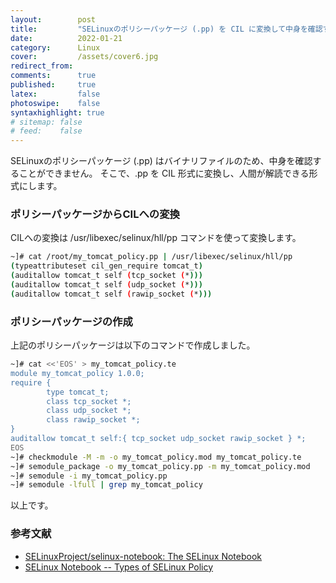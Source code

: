 ```yaml
---
layout:        post
title:         "SELinuxのポリシーパッケージ (.pp) を CIL に変換して中身を確認する"
date:          2022-01-21
category:      Linux
cover:         /assets/cover6.jpg
redirect_from:
comments:      true
published:     true
latex:         false
photoswipe:    false
syntaxhighlight: true
# sitemap: false
# feed:    false
---
```


SELinuxのポリシーパッケージ (.pp) はバイナリファイルのため、中身を確認することができません。
そこで、.pp を CIL 形式に変換し、人間が解読できる形式にします。

### ポリシーパッケージからCILへの変換
CILへの変換は /usr/libexec/selinux/hll/pp コマンドを使って変換します。
```bash
~]# cat /root/my_tomcat_policy.pp | /usr/libexec/selinux/hll/pp
(typeattributeset cil_gen_require tomcat_t)
(auditallow tomcat_t self (tcp_socket (*)))
(auditallow tomcat_t self (udp_socket (*)))
(auditallow tomcat_t self (rawip_socket (*)))
```

### ポリシーパッケージの作成
上記のポリシーパッケージは以下のコマンドで作成しました。
```bash
~]# cat <<'EOS' > my_tomcat_policy.te
module my_tomcat_policy 1.0.0;
require {
        type tomcat_t;
        class tcp_socket *;
        class udp_socket *;
        class rawip_socket *;
}
auditallow tomcat_t self:{ tcp_socket udp_socket rawip_socket } *;
EOS
~]# checkmodule -M -m -o my_tomcat_policy.mod my_tomcat_policy.te
~]# semodule_package -o my_tomcat_policy.pp -m my_tomcat_policy.mod
~]# semodule -i my_tomcat_policy.pp
~]# semodule -lfull | grep my_tomcat_policy
```

以上です。

### 参考文献
- [SELinuxProject/selinux-notebook: The SELinux Notebook](https://github.com/SELinuxProject/selinux-notebook)
- [SELinux Notebook -- Types of SELinux Policy](https://github.com/SELinuxProject/selinux-notebook/blob/main/src/types_of_policy.md)

